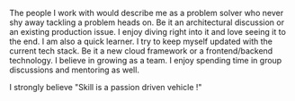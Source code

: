 The people I work with would describe me as a problem solver who never shy away tackling a problem heads on. 
Be it an architectural discussion or an existing production issue. I enjoy diving right into it and love seeing it to the end. 
I am also a quick learner. I try to keep myself updated with the current tech stack. Be it a new cloud framework or a frontend/backend technology. 
I believe in growing as a team. I enjoy spending time in group discussions and mentoring as well.

I strongly believe "Skill is a passion driven vehicle !"
